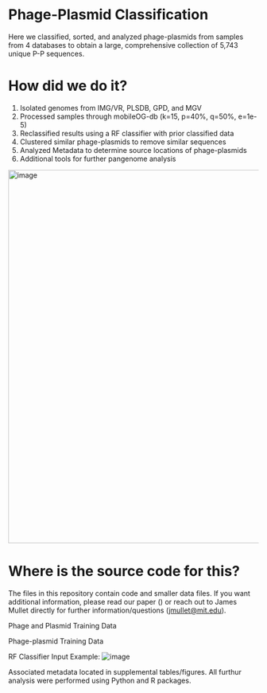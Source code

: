 # Phage-Plasmid Classification

Here we classified, sorted, and analyzed phage-plasmids from samples from 4 databases to obtain a large, comprehensive collection of 5,743 unique P-P sequences.

# How did we do it?

1. Isolated genomes from IMG/VR, PLSDB, GPD, and MGV
2. Processed samples through mobileOG-db (k=15, p=40%, q=50%, e=1e-5)
3. Reclassified results using a RF classifier with prior classified data
4. Clustered similar phage-plasmids to remove similar sequences
5. Analyzed Metadata to determine source locations of phage-plasmids
6. Additional tools for further pangenome analysis
   
<img width="750" alt="image" src="https://github.com/jamesm224/phage-plasmid-classification/assets/86495895/65a08f67-2b46-47af-9348-ccfe7593f3b9">

# Where is the source code for this?

The files in this repository contain code and smaller data files. If you want additional information, please read our paper () or reach out to James Mullet directly for further information/questions (jmullet@mit.edu).

Phage and Plasmid Training Data

Phage-plasmid Training Data

RF Classifier Input Example:
![image](https://github.com/jamesm224/phage-plasmid-classification/assets/86495895/5fe27d62-1b4e-42a2-9725-d765ab1f3d4c)

Associated metadata located in supplemental tables/figures. All furthur analysis were performed using Python and R packages.
